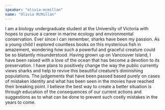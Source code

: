 ```yaml
---
speaker: "olivia-mcmillan"
name: "Olivia McMillan"
---
```


I am a biology undergraduate student at the University of Victoria with hopes to pursue a career in marine ecology and environmental conservation. Ever since I can remember, sharks have been my passion. As a young child I explored countless books on this mysterious fish in amazement, wondering how such a powerful and graceful creature could be so blatantly misunderstood. Having grown up on Vancouver Island, I have been raised with a love of the ocean that has become a devotion to its preservation. I have plans to positively change the way the public currently views sharks and help to revive this beautiful creature’s diminishing populations. The judgements that have been passed based purely on cases of mistaken identity and what has been seen in the movies have reached their breaking point. I believe the best way to create a better situation is through education of the consequences of our current actions and suggestions as to what can be done to prevent such costly mistakes in the years to come.
